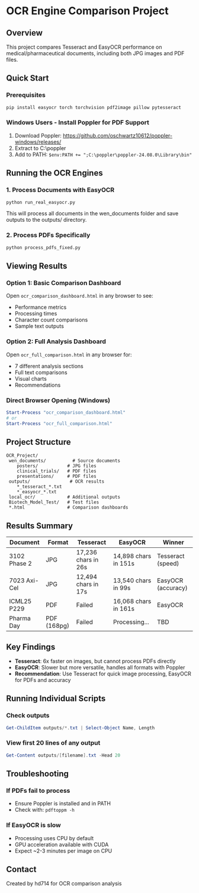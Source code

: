 ﻿# OCR Engine Comparison Project

## Overview
This project compares Tesseract and EasyOCR performance on medical/pharmaceutical documents, including both JPG images and PDF files.

## Quick Start

### Prerequisites
```bash
pip install easyocr torch torchvision pdf2image pillow pytesseract
```

### Windows Users - Install Poppler for PDF Support
1. Download Poppler: https://github.com/oschwartz10612/poppler-windows/releases/
2. Extract to C:\poppler
3. Add to PATH: `$env:PATH += ";C:\poppler\poppler-24.08.0\Library\bin"`

## Running the OCR Engines

### 1. Process Documents with EasyOCR
```python
python run_real_easyocr.py
```
This will process all documents in the wen_documents folder and save outputs to the outputs/ directory.

### 2. Process PDFs Specifically
```python
python process_pdfs_fixed.py
```

## Viewing Results

### Option 1: Basic Comparison Dashboard
Open `ocr_comparison_dashboard.html` in any browser to see:
- Performance metrics
- Processing times
- Character count comparisons
- Sample text outputs

### Option 2: Full Analysis Dashboard
Open `ocr_full_comparison.html` in any browser for:
- 7 different analysis sections
- Full text comparisons
- Visual charts
- Recommendations

### Direct Browser Opening (Windows)
```powershell
Start-Process "ocr_comparison_dashboard.html"
# or
Start-Process "ocr_full_comparison.html"
```

## Project Structure
```
OCR_Project/
 wen_documents/          # Source documents
    posters/           # JPG files
    clinical_trials/   # PDF files
    presentations/     # PDF files
 outputs/               # OCR results
    *_tesseract_*.txt
    *_easyocr_*.txt
 local_ocr/            # Additional outputs
 Biotech_Model_Test/   # Test files
 *.html                # Comparison dashboards
```

## Results Summary

| Document | Format | Tesseract | EasyOCR | Winner |
|----------|--------|-----------|---------|--------|
| 3102 Phase 2 | JPG | 17,236 chars in 26s  | 14,898 chars in 151s | Tesseract (speed) |
| 7023 Axi-Cel | JPG | 12,494 chars in 17s | 13,540 chars in 99s  | EasyOCR (accuracy) |
| ICML25 P229 | PDF | Failed  | 16,068 chars in 161s  | EasyOCR |
| Pharma Day | PDF (168pg) | Failed  | Processing... | TBD |

## Key Findings
- **Tesseract**: 6x faster on images, but cannot process PDFs directly
- **EasyOCR**: Slower but more versatile, handles all formats with Poppler
- **Recommendation**: Use Tesseract for quick image processing, EasyOCR for PDFs and accuracy

## Running Individual Scripts

### Check outputs
```powershell
Get-ChildItem outputs/*.txt | Select-Object Name, Length
```

### View first 20 lines of any output
```powershell
Get-Content outputs/[filename].txt -Head 20
```

## Troubleshooting

### If PDFs fail to process
- Ensure Poppler is installed and in PATH
- Check with: `pdftoppm -h`

### If EasyOCR is slow
- Processing uses CPU by default
- GPU acceleration available with CUDA
- Expect ~2-3 minutes per image on CPU

## Contact
Created by hd714 for OCR comparison analysis
